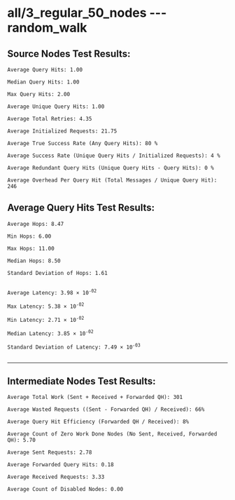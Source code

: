 # all/3_regular_50_nodes --- random_walk
## Source Nodes Test Results:
	Average Query Hits: 1.00

	Median Query Hits: 1.00

	Max Query Hits: 2.00

	Average Unique Query Hits: 1.00

	Average Total Retries: 4.35

	Average Initialized Requests: 21.75

	Average True Success Rate (Any Query Hits): 80 %

	Average Success Rate (Unique Query Hits / Initialized Requests): 4 %

	Average Redundant Query Hits (Unique Query Hits - Query Hits): 0 %

	Average Overhead Per Query Hit (Total Messages / Unique Query Hit): 246



## Average Query Hits Test Results:
<pre><code>Average Hops: 8.47

Min Hops: 6.00

Max Hops: 11.00

Median Hops: 8.50

Standard Deviation of Hops: 1.61


Average Latency: 3.98 × 10<sup>-02</sup>

Max Latency: 5.38 × 10<sup>-02</sup>

Min Latency: 2.71 × 10<sup>-02</sup>

Median Latency: 3.85 × 10<sup>-02</sup>

Standard Deviation of Latency: 7.49 × 10<sup>-03</sup>

</code></pre>

---------------------------------------------
## Intermediate Nodes Test Results:

	Average Total Work (Sent + Received + Forwarded QH): 301

	Average Wasted Requests ((Sent - Forwarded QH) / Received): 66%

	Average Query Hit Efficiency (Forwarded QH / Received): 8%

	Average Count of Zero Work Done Nodes (No Sent, Received, Forwarded QH): 5.70

	Average Sent Requests: 2.78

	Average Forwarded Query Hits: 0.18

	Average Received Requests: 3.33

	Average Count of Disabled Nodes: 0.00

